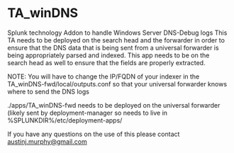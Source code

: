 TA_winDNS
=========

Splunk technology Addon to handle Windows Server DNS-Debug logs
This TA needs to be deployed on the search head and the forwarder in order to ensure that the DNS data that is being sent from a universal forwarder
is being appropriately parsed and indexed.  This app needs to be on the search head as well to ensure that the fields are properly extracted.

NOTE: You will have to change the IP/FQDN of your indexer in the TA_winDNS-fwd/local/outputs.conf so that your universal forwarder knows where to send the DNS logs

./apps/TA_winDNS-fwd needs to be deployed on the universal forwarder (likely sent by deployment-manager so needs to live in %SPLUNKDIR%/etc/deployment-apps/

If you have any questions on the use of this please contact austinj.murphy@gmail.com


